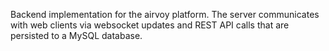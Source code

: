 Backend implementation for the airvoy platform. The server communicates with web clients via websocket updates and REST API calls that are persisted to a MySQL database.
